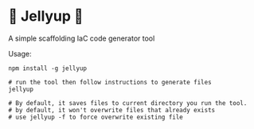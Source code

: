 # 🦄 Jellyup  🐠

A simple scaffolding IaC code generator tool

Usage:
```
npm install -g jellyup

# run the tool then follow instructions to generate files
jellyup 

# By default, it saves files to current directory you run the tool.
# by default, it won't overwrite files that already exists  
# use jellyup -f to force overwrite existing file
```